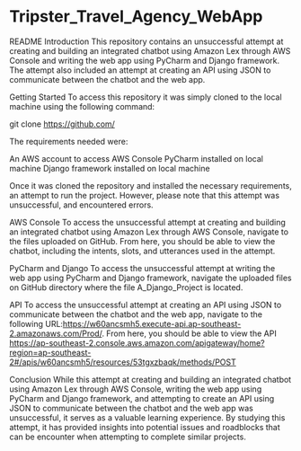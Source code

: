 # Tripster_Travel_Agency_WebApp
README
Introduction
This repository contains an unsuccessful attempt at creating and building an integrated chatbot using Amazon Lex through AWS Console and writing the web app using PyCharm and Django framework. The attempt also included an attempt at creating an API using JSON to communicate between the chatbot and the web app.

Getting Started
To access this repository it was simply cloned to the local machine using the following command:

git clone https://github.com/

The requirements needed were:

An AWS account to access AWS Console
PyCharm installed on local machine
Django framework installed on local machine

Once it was cloned the repository and installed the necessary requirements, an attempt to run the project. However, please note that this attempt was unsuccessful, and encountered errors.

AWS Console
To access the unsuccessful attempt at creating and building an integrated chatbot using Amazon Lex through AWS Console, navigate to the files uploaded on GitHub. From here, you should be able to view the chatbot, including the intents, slots, and utterances used in the attempt.

PyCharm and Django
To access the unsuccessful attempt at writing the web app using PyCharm and Django framework, navigate the uploaded files on GitHub directory where the file A_Django_Project is located. 

API
To access the unsuccessful attempt at creating an API using JSON to communicate between the chatbot and the web app, navigate to the following URL:https://w60ancsmh5.execute-api.ap-southeast-2.amazonaws.com/Prod/. From here, you should be able to view the API https://ap-southeast-2.console.aws.amazon.com/apigateway/home?region=ap-southeast-2#/apis/w60ancsmh5/resources/53tgxzbaqk/methods/POST

Conclusion
While this attempt at creating and building an integrated chatbot using Amazon Lex through AWS Console, writing the web app using PyCharm and Django framework, and attempting to create an API using JSON to communicate between the chatbot and the web app was unsuccessful, it serves as a valuable learning experience. By studying this attempt, it has provided insights into potential issues and roadblocks that can be encounter when attempting to complete similar projects.
